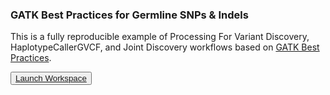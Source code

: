 ### GATK Best Practices for Germline SNPs & Indels

This is a fully reproducible example of Processing For Variant Discovery, HaplotypeCallerGVCF, and Joint Discovery workflows based on [GATK Best Practices](https://software.broadinstitute.org/gatk/best-practices/workflow).

<button dark>[Launch Workspace](https://anvil.terra.bio/#workspaces/help-gatk/Germline-SNPs-Indels-GATK4-hg38)</button>
